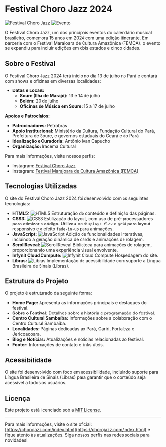 # Festival Choro Jazz 2024

![Festival Choro Jazz](https://github.com/user-attachments/assets/81310383-5b2c-41de-9661-a372ad483b4b)
![Evento](https://github.com/user-attachments/assets/57a58ea9-834a-437e-bf4f-a7d2404cef92)

O Festival Choro Jazz, um dos principais eventos do calendário musical brasileiro, comemora 15 anos em 2024 com uma edição itinerante. Em parceria com o Festival Marajoara de Cultura Amazônica (FEMCA), o evento se expandiu para incluir edições em dois estados e cinco cidades.

## Sobre o Festival

O Festival Choro Jazz 2024 terá início no dia 13 de julho no Pará e contará com shows e oficinas em diversas localidades:

- **Datas e Locais:**
  - **Soure (Ilha de Marajó):** 13 e 14 de julho
  - **Belém:** 20 de julho
  - **Oficinas de Música em Soure:** 15 a 17 de julho

**Apoios e Patrocínios:**
- **Patrocinadores:** Petrobras
- **Apoio Institucional:** Ministério da Cultura, Fundação Cultural do Pará, Prefeitura de Soure, e governos estaduais do Ceará e do Pará
- **Idealização e Curadoria:** Antônio Ivan Capucho
- **Organização:** Iracema Cultural

Para mais informações, visite nossos perfis:
- Instagram: [Festival Choro Jazz](https://instagram.com/festivalchorojazz)
- Instagram: [Festival Marajoara de Cultura Amazônica (FEMCA)](https://instagram.com/festivalmarajoara)

## Tecnologias Utilizadas

O site do Festival Choro Jazz 2024 foi desenvolvido com as seguintes tecnologias:

- **HTML5:**
  ![HTML5](https://example.com/path-to-html5-image) 
  Estruturação do conteúdo e definição das páginas.
- **CSS3:**
  ![CSS3](https://example.com/path-to-css3-image) 
  Estilização do layout, com uso de pré-processadores para otimizar o código. Utilizou-se `display: flex` e `grid` para layout responsivo e o efeito `fade-in-up` para animações.
- **JavaScript:**
  ![JavaScript](https://example.com/path-to-javascript-image) 
  Adição de funcionalidades interativas, incluindo a geração dinâmica de cards e animações de rolagem.
- **ScrollReveal:**
  ![ScrollReveal](https://example.com/path-to-scrollreveal-image) 
  Biblioteca para animações de rolagem, proporcionando uma experiência visual envolvente.
- **Infynit Cloud Compute:**
  ![Infynit Cloud Compute](https://example.com/path-to-infynit-cloud-compute-image) 
  Hospedagem do site.
- **Libras:**
  ![Libras](https://example.com/path-to-libras-image) 
  Implementação de acessibilidade com suporte a Língua Brasileira de Sinais (Libras).

## Estrutura do Projeto

O projeto é estruturado da seguinte forma:

- **Home Page:** Apresenta as informações principais e destaques do festival.
- **Sobre o Festival:** Detalhes sobre a história e programação do festival.
- **Centro Cultural Sambaíba:** Informações sobre a colaboração com o Centro Cultural Sambaíba.
- **Localidades:** Páginas dedicadas ao Pará, Cariri, Fortaleza e Jericoacoara.
- **Blog e Notícias:** Atualizações e notícias relacionadas ao festival.
- **Footer:** Informações de contato e links úteis.

## Acessibilidade

O site foi desenvolvido com foco em acessibilidade, incluindo suporte para Língua Brasileira de Sinais (Libras) para garantir que o conteúdo seja acessível a todos os usuários.

## Licença

Este projeto está licenciado sob a [MIT License](LICENSE).

---

Para mais informações, visite o site oficial: [https://chorojazz.com/index.html](https://chorojazz.com/index.html) e fique atento às atualizações. Siga nossos perfis nas redes sociais para novidades!
